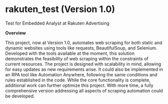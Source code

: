 # rakuten_test  (Version 1.0)
Test for Embedded Analyst at Rakuten Advertising


**Overview**

This project, now at Version 1.0, automates web scraping for both static and dynamic websites using tools like requests, BeautifulSoup, and Selenium. Developed with the tools available at the moment, this solution demonstrates the feasibility of web scraping within the constraints of current resources.
The project is designed with scalability in mind, allowing for easy updates as new requirements arise. It could also be implemented in an RPA tool like Automation Anywhere, following the same conditions and rules established in the code. While the core functionality is complete, additional work can further optimize this project. With more time, a fully comprehensive version addressing all aspects of scraping automation could be developed.

